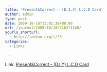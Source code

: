 ```yaml
---
title: 'Present&Correct – (D.I.Y) L.C.D Card'
author: admin
type: post
date: 2009-10-18T13:02:36+00:00
url: /journal/2009/10/18/216271168/
yourls_shorturl:
  - http://lobban.org/i/23
categories:
  - Links

---
```

Link: [Present&Correct &#8211; (D.I.Y) L.C.D Card][1]

 [1]: http://www.presentandcorrect.com/item.php?item_id=275&page=7&category_id=4